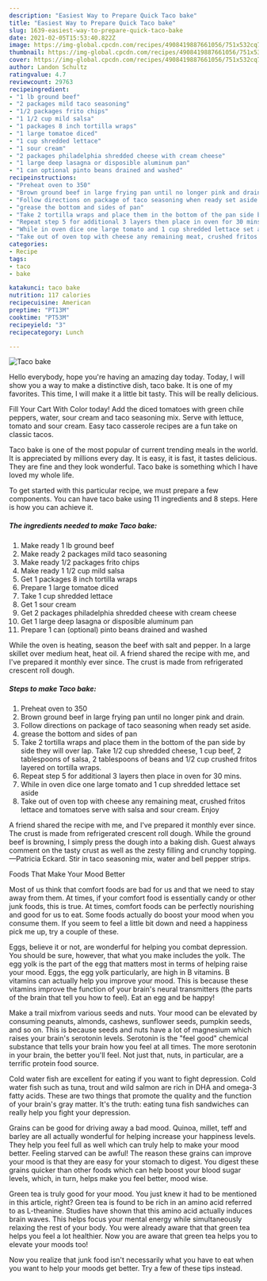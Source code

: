 ```yaml
---
description: "Easiest Way to Prepare Quick Taco bake"
title: "Easiest Way to Prepare Quick Taco bake"
slug: 1639-easiest-way-to-prepare-quick-taco-bake
date: 2021-02-05T15:53:40.822Z
image: https://img-global.cpcdn.com/recipes/4908419887661056/751x532cq70/taco-bake-recipe-main-photo.jpg
thumbnail: https://img-global.cpcdn.com/recipes/4908419887661056/751x532cq70/taco-bake-recipe-main-photo.jpg
cover: https://img-global.cpcdn.com/recipes/4908419887661056/751x532cq70/taco-bake-recipe-main-photo.jpg
author: Landon Schultz
ratingvalue: 4.7
reviewcount: 29763
recipeingredient:
- "1 lb ground beef"
- "2 packages mild taco seasoning"
- "1/2 packages frito chips"
- "1 1/2 cup mild salsa"
- "1 packages 8 inch tortilla wraps"
- "1 large tomatoe diced"
- "1 cup shredded lettace"
- "1 sour cream"
- "2 packages philadelphia shredded cheese with cream cheese"
- "1 large deep lasagna or disposible aluminum pan"
- "1 can optional pinto beans drained and washed"
recipeinstructions:
- "Preheat oven to 350"
- "Brown ground beef in large frying pan until no longer pink and drain."
- "Follow directions on package of taco seasoning when ready set aside."
- "grease the bottom and sides of pan"
- "Take 2 tortilla wraps and place them in the bottom of the pan side by side they will over lap. Take 1/2 cup shredded cheese, 1 cup beef, 2 tablespoons of salsa, 2 tablespoons of beans and 1/2 cup crushed fritos layered on tortilla wraps."
- "Repeat step 5 for additional 3 layers then place in oven for 30 mins."
- "While in oven dice one large tomato and 1 cup shredded lettace set aside"
- "Take out of oven top with cheese any remaining meat, crushed fritos lettace and tomatoes serve with salsa and sour cream. Enjoy"
categories:
- Recipe
tags:
- taco
- bake

katakunci: taco bake 
nutrition: 117 calories
recipecuisine: American
preptime: "PT13M"
cooktime: "PT53M"
recipeyield: "3"
recipecategory: Lunch

---
```



![Taco bake](https://img-global.cpcdn.com/recipes/4908419887661056/751x532cq70/taco-bake-recipe-main-photo.jpg)

Hello everybody, hope you're having an amazing day today. Today, I will show you a way to make a distinctive dish, taco bake. It is one of my favorites. This time, I will make it a little bit tasty. This will be really delicious.

Fill Your Cart With Color today! Add the diced tomatoes with green chile peppers, water, sour cream and taco seasoning mix. Serve with lettuce, tomato and sour cream. Easy taco casserole recipes are a fun take on classic tacos.

Taco bake is one of the most popular of current trending meals in the world. It is appreciated by millions every day. It is easy, it is fast, it tastes delicious. They are fine and they look wonderful. Taco bake is something which I have loved my whole life.


To get started with this particular recipe, we must prepare a few components. You can have taco bake using 11 ingredients and 8 steps. Here is how you can achieve it.

<!--inarticleads1-->

##### The ingredients needed to make Taco bake:

1. Make ready 1 lb ground beef
1. Make ready 2 packages mild taco seasoning
1. Make ready 1/2 packages frito chips
1. Make ready 1 1/2 cup mild salsa
1. Get 1 packages 8 inch tortilla wraps
1. Prepare 1 large tomatoe diced
1. Take 1 cup shredded lettace
1. Get 1 sour cream
1. Get 2 packages philadelphia shredded cheese with cream cheese
1. Get 1 large deep lasagna or disposible aluminum pan
1. Prepare 1 can (optional) pinto beans drained and washed


While the oven is heating, season the beef with salt and pepper. In a large skillet over medium heat, heat oil. A friend shared the recipe with me, and I&#39;ve prepared it monthly ever since. The crust is made from refrigerated crescent roll dough. 

<!--inarticleads2-->

##### Steps to make Taco bake:

1. Preheat oven to 350
1. Brown ground beef in large frying pan until no longer pink and drain.
1. Follow directions on package of taco seasoning when ready set aside.
1. grease the bottom and sides of pan
1. Take 2 tortilla wraps and place them in the bottom of the pan side by side they will over lap. Take 1/2 cup shredded cheese, 1 cup beef, 2 tablespoons of salsa, 2 tablespoons of beans and 1/2 cup crushed fritos layered on tortilla wraps.
1. Repeat step 5 for additional 3 layers then place in oven for 30 mins.
1. While in oven dice one large tomato and 1 cup shredded lettace set aside
1. Take out of oven top with cheese any remaining meat, crushed fritos lettace and tomatoes serve with salsa and sour cream. Enjoy


A friend shared the recipe with me, and I&#39;ve prepared it monthly ever since. The crust is made from refrigerated crescent roll dough. While the ground beef is browning, I simply press the dough into a baking dish. Guest always comment on the tasty crust as well as the zesty filling and crunchy topping.—Patricia Eckard. Stir in taco seasoning mix, water and bell pepper strips. 

Foods That Make Your Mood Better


Most of us think that comfort foods are bad for us and that we need to stay away from them. At times, if your comfort food is essentially candy or other junk foods, this is true. At times, comfort foods can be perfectly nourishing and good for us to eat. Some foods actually do boost your mood when you consume them. If you seem to feel a little bit down and need a happiness pick me up, try a couple of these.

Eggs, believe it or not, are wonderful for helping you combat depression. You should be sure, however, that what you make includes the yolk. The egg yolk is the part of the egg that matters most in terms of helping raise your mood. Eggs, the egg yolk particularly, are high in B vitamins. B vitamins can actually help you improve your mood. This is because these vitamins improve the function of your brain's neural transmitters (the parts of the brain that tell you how to feel). Eat an egg and be happy!

Make a trail mixfrom various seeds and nuts. Your mood can be elevated by consuming peanuts, almonds, cashews, sunflower seeds, pumpkin seeds, and so on. This is because seeds and nuts have a lot of magnesium which raises your brain's serotonin levels. Serotonin is the "feel good" chemical substance that tells your brain how you feel at all times. The more serotonin in your brain, the better you'll feel. Not just that, nuts, in particular, are a terrific protein food source.

Cold water fish are excellent for eating if you want to fight depression. Cold water fish such as tuna, trout and wild salmon are rich in DHA and omega-3 fatty acids. These are two things that promote the quality and the function of your brain's gray matter. It's the truth: eating tuna fish sandwiches can really help you fight your depression. 

Grains can be good for driving away a bad mood. Quinoa, millet, teff and barley are all actually wonderful for helping increase your happiness levels. They help you feel full as well which can truly help to make your mood better. Feeling starved can be awful! The reason these grains can improve your mood is that they are easy for your stomach to digest. You digest these grains quicker than other foods which can help boost your blood sugar levels, which, in turn, helps make you feel better, mood wise.

Green tea is truly good for your mood. You just knew it had to be mentioned in this article, right? Green tea is found to be rich in an amino acid referred to as L-theanine. Studies have shown that this amino acid actually induces brain waves. This helps focus your mental energy while simultaneously relaxing the rest of your body. You were already aware that that green tea helps you feel a lot healthier. Now you are aware that green tea helps you to elevate your moods too!

Now you realize that junk food isn't necessarily what you have to eat when you want to help your moods get better. Try  a few  of  these  tips  instead.

